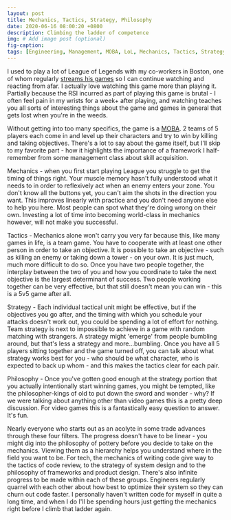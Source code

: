 ```yaml
---
layout: post
title: Mechanics, Tactics, Strategy, Philosophy
date: 2020-06-16 08:00:20 +0800
description: Climbing the ladder of competence
img: # Add image post (optional)
fig-caption: 
tags: [Engineering, Management, MOBA, LoL, Mechanics, Tactics, Strategy, Philosophy]
---
```


I used to play a lot of League of Legends with my co-workers in Boston, one of whom regularly [streams his games](https://www.youtube.com/channel/UCI8iCC016LpN6l4zgRmyTZw) so I can continue watching and reacting from afar. I actually love watching this game more than playing it. Partially because the RSI incurred as part of playing this game is brutal - I often feel pain in my wrists for a week+ after playing, and watching teaches you all sorts of interesting things about the game and games in general that gets lost when you're in the weeds.

Without getting into too many specifics, the game is a [MOBA](https://en.wikipedia.org/wiki/Multiplayer_online_battle_arena). 2 teams of 5 players each come in and level up their characters and try to win by killing and taking objectives. There's a lot to say about the game itself, but I'll skip to my favorite part - how it highlights the importance of a framework I half-remember from some management class about skill acquisition.

Mechanics - when you first start playing League you struggle to get the timing of things right. Your muscle memory hasn't fully understood what it needs to in order to reflexively act when an enemy enters your zone. You don't know all the buttons yet, you can't aim the shots in the direction you want. This improves linearly with practice and you don't need anyone else to help you here. Most people can spot what they're doing wrong on their own. Investing a lot of time into becoming world-class in mechanics however, will not make you successful.

Tactics - Mechanics alone won't carry you very far because this, like many games in life, is a team game. You have to cooperate with at least one other person in order to take an objective. It is possible to take an objective - such as killing an enemy or taking down a tower - on your own. It is just much, much more difficult to do so. Once you have two people together, the interplay between the two of you and how you coordinate to take the next objective is the largest determinant of success. Two people working together can be very effective, but that still doesn't mean you can win - this is a 5v5 game after all.

Strategy - Each individual tactical unit might be effective, but if the objectives you go after, and the timing with which you schedule your attacks doesn't work out, you could be spending a lot of effort for nothing. Team strategy is next to impossible to achieve in a game with random matching with strangers. A strategy might 'emerge' from people bumbling around, but that's less a strategy and more...bumbling. Once you have all 5 players sitting together and the game turned off, you can talk about what strategy works best for you - who should be what character, who is expected to back up whom - and this makes the tactics clear for each pair.

Philosophy - Once you've gotten good enough at the strategy portion that you actually intentionally start winning games, you might be tempted, like the philosopher-kings of old to put down the sword and wonder - why? If we were talking about anything other than video games this is a pretty deep discussion. For video games this is a fantastically easy question to answer. It's fun.

Nearly everyone who starts out as an acolyte in some trade advances through these four filters. The progress doesn't have to be linear - you might dig into the philosophy of pottery before you decide to take on the mechanics. Viewing them as a hierarchy helps you understand where in the field you want to be. For tech, the mechanics of writing code give way to the tactics of code review, to the strategy of system design and to the philosophy of frameworks and product design. There's also infinite progress to be made within each of these groups. Engineers regularly quarrel with each other about how best to optimize their system so they can churn out code faster. I personally haven't written code for myself in quite a long time, and when I do I'll be spending hours just getting the mechanics right before I climb that ladder again.
